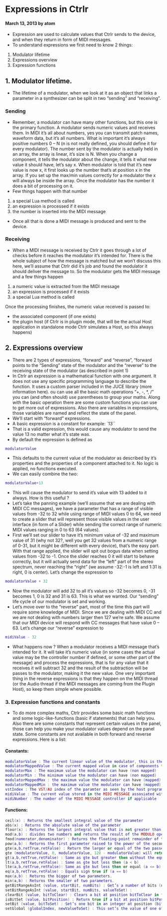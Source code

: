 # Expressions in Ctrlr

#### March 13, 2013 by atom

- Expression are used to calculate values that Ctrlr sends to the device, and when they return in form of MIDI messages.
- To understand expressions we first need to know 2 things:

1. Modulator lifetime
2. Expressions overview
3. Expression functions

## 1. Modulator lifetime.

- The lifetime of a modulator, when we look at it as an object that links a parameter in a synthesizer can be split in two “sending” and “receiving”.

### Sending

- Remember, a modulator can have many other functions, but this one is the primary function. A modulator sends numeric values and receives them. In MIDI it’s all about numbers, yes you can transmit patch names, waveform data, but it’s all numbers. What is important it’s always positive numbers 0 – N (n is not really defined, you should define it for every modulator). The number sent by the modulator is actually held in an array, the array is linear, it’s size is N. When you change a component, it tells the modulator about the change, it tells it what new value it should have, let’s say x. When modulator is told that it’s new value is now x, it first looks up the number that’s at position x in the array. If you set up the max/min values correctly for a modulator the x will always be inside the array. Once the modulator has the number it does a bit of processing on it. 
- Few things happen with that number

1) a special Lua method is called
2) an expression is processed if it exists
3) the number is inserted into the MIDI message

- Once all that is done a MIDI message is produced and sent to the device.

### Receiving

- When a MIDI message is received by Ctrlr it goes through a lot of checks before it reaches the modulator it’s intended for. There is the whole subject of how the message is matched but we won’t discuss this here, we’ll assume that Ctrlr did it’s job and found the modulator it should deliver the message to. So the modulator gets the MIDI message and a few things happen

1) a numeric value is extracted from the MIDI message
2) an expression is processed if it exists
3) a special Lua method is called

Once the processing finishes, the numeric value received is passed to:
- the associated component (if one exists)
- the plugin host (if Ctrlr is in plugin mode, that will be the actual Host application in standalone mode Ctrlr simulates a Host, so this always happens)

## 2. Expressions overview

- There are 2 types of expressions, “forward” and “reverse”, “forward points to the “Sending” state of the modulator and the “reverse” to the receiving state of the modulator (as described in point 1)
- In Ctrlr an expression is a mathematical function with one argument. It does not use any specific programming language to describe the function. It uses a custom parser included in the JUCE library (more information here). ou can use all the basic math operations “+, -, *, /” you can (and often should) use parentheses to group your maths. Along with the basic operation there are some custom functions you can use to get more out of expressions. Also there are variables in expressions, those variables are named and reflect the state of the panel.
- We’ll start with “forward” expressions.
- A basic expression is a constant for example:
`13``
- That is a valid expression, this would cause any modulator to send the value 13 no matter what it’s state was.
- By default the expression is defined as

```lua
modulatorValue
```

- This defaults to the current value of the modulator as described by it’s properties and the properties of a component attached to it. No logic is applied, no functions executed.
- We can easily combine the two:

```lua
modulatorValue+13
```
- This will cause the modulator to send it’s value with 13 added to it always. How is this useful ?
- Let’s take the panning example (we’ll assume that we are dealing with MIDI CC messages), we have a parameter that has a range of visible values from -32 to 32 while using range of MIDI values 0 to 64, we need to create a slider that will represent those visible values in the user interface (in form of a Slider) while sending the correct range of numeric MIDI values ranging in 0 to 63 (64 values).
- First we’ll set our slider to have it’s minimum value of -32 and maximum value of 31 (why not 32?, well you get 32 values from a numeric range of 0-31, but it might be different with every device), that’s the easy part. With that range applied, the slider will spit out bogus data when setting values from -32 to -1. Once the slider reaches 0 it will start to behave correctly, but it will actually send data for the “left” part of the stereo spectrum, never reaching the “right” (we assume -32:-1 is left and 1:31 is right, 0 is center). Let’s change the expression to

```lua
modulatorValue + 32
```
- Now the modulator will add 32 to all it’s values so -32 becomes 0, -31 becomes 1, 0 is 32 and 31 is 63. This is what we wanted. Our “sending” life cycle of our modulator is set and working.
- Let’s move over to the “reverse” part, most of the time this part will require some knowledge of MIDI. Since we are dealing with MIDI CC and we are not dealing with numbers larger then 127 we’re safe. We assume that our MIDI device will respond with CC messages that have value 0 – 63. Let’s change our “reverse” expression to

```lua
midiValue - 32
```

- What happens now ? When a modulator receives a MIDI message that’s intended for it. It will take it’s numeric value (in some cases the actual value may be the controller number if defined, or some other part of the message) and process the expressions, that is for any value that it receives it will subtract 32 and the result of the subtraction will be passes to the modulator, making it the new value. One very important thing in the reverse expressions is that they happen on the MIDI thread (or the Audio thread if the MIDI messages are coming from the Plugin Host), so keep them simple where possible.

### 3. Expression functions and constants

- To do more complex maths, Ctrlr provides some basic math functions and some logic-like-functions (basic if statements) that can help you. Also there are some constants that represent certain values in the panel, those can help you make your modulator values depend on the panel state. Some constants are not available in both forward and reverse expressions. Here is a list:

#### Constants:
```lua
modulatorValue : The current linear value of the modulator, this is the index of the array of values, it’s always positive.
modulatorMappedValue : The current mapped value in case of components that have mappings. This might be negative.
modulatorMax : The maximum value the modulator can have (non mapped)
modulatorMin : The minimum value the modulator can have (non mapped)
modulatorMappedMax : the maximum value the modulator can have (mapped)
modulatorMappedMin : the maximum value the modulator can have (mapped)
vstIndex : The VST/AU index of the paramter as seen by the host program
midiValue : The current value stored in the MIDI MESSAGE assosiated with the modulator.
midiNumber : The number of the MIDI MESSAGE controller if applicable
```

#### Functions:
```lua
ceil(x) : Returns the smallest integral value of the parameter
abs(x) : Returns the absolute value of the parameter
floor(x) : Returns the largest integral value that is not greater than the parameter
mod(a,b) : divides two numbers and returns the result of the MODULO operation “%”. Examples 10 % 3 = 1, 0 % 5 = 0; 30 % 6 = 0; 32 % 5 = 2 For more info http://en.wikipedia.org/wiki/Modulo_operation
fmod(numerator,denominator) : Returns the floating-point remainder of the two parameters passed in
pow(a,b) : Returns the first parameter raised to the power of the second (a^b)
gte(a,b,retTrue,retFalse) : Return the larger or equal of the two passed parameters (a >= b). For example
gte (modulatorValue, 0, modulatorValue, 128 - modulatorValue) will return modulatorValue if modulatorValue is greater then 0 and (128 – modulatorValue) if it is less then zero
gt(a,b,retTrue,retFalse) : Same as gte but greater then without the equal sign (a > b)
lt(a,b,retTrue,retFalse) : Same as gte but less then (a < b)
lte(a,b,retTrue,retFalse): Same as gte but less then or equal (a <= b)
eq(a,b,retTrue,retFalse) : Equals sign true if (a == b)
max(a,b) : Returns the bigger of two parameters.
min(a,b) : Returns the smaller of two parameters.
getBitRangeAsInt (value, startBit, numBits) : Get’s a number of bits (numBits) starting at position startBit as an Integer and returns that integer.
setBitRangeAsInt (value, startBit, numBits, valueToSet) :
clearBit (value, bitToClear) : Clears a bit at position bitToClear in the value and return that modified value.
isBitSet (value, bitPosition) : Return true if a bit at position bitPosition in value is set, false otherwise.
setBit (value, bitToSet) : Set’s one bit in an integer at position (bitToSet) and return the modified value with the bit set.
setGlobal (globalIndex, newValueToSet) : This set’s the value of one of the global variables in the panel, and returns that set value so the expression can continue.
```